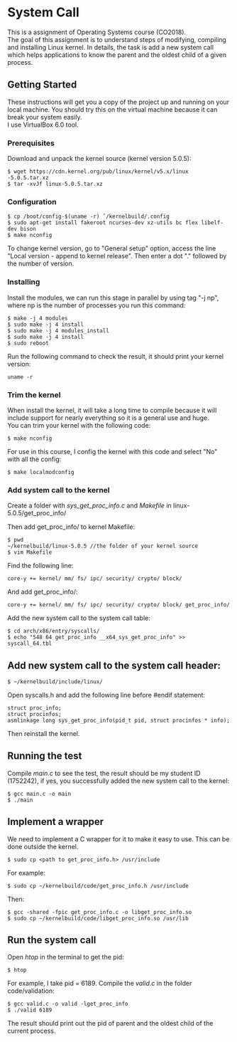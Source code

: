 # System Call

This is a assignment of Operating Systems course (CO2018). \
The goal of this assignment is to understand steps of modifying, compiling and installing Linux kernel. In details, the task is add a new system call which helps applications to know the parent and the oldest child of a given process.

## Getting Started

These instructions will get you a copy of the project up and running on your local machine. You should try this on the virtual machine because it can break your system easily. \
I use VirtualBox 6.0 tool.

### Prerequisites

Download and unpack the kernel source (kernel version 5.0.5):

```
$ wget https://cdn.kernel.org/pub/linux/kernel/v5.x/linux -5.0.5.tar.xz
$ tar -xvJf linux-5.0.5.tar.xz
```
### Configuration

```
$ cp /boot/config-$(uname -r) ˜/kernelbuild/.config
$ sudo apt-get install fakeroot ncurses-dev xz-utils bc flex libelf-dev bison
$ make nconfig
```
To change kernel version, go to "General setup" option, access the line "Local version - append to kernel release". Then enter a dot "." followed by the number of version. 

### Installing

Install the modules, we can run this stage in parallel by using tag "-j np", where np is the number of processes you run this command:

```
$ make -j 4 modules
$ sudo make -j 4 install
$ sudo make -j 4 modules_install
$ sudo make -j 4 install
$ sudo reboot
```

Run the following command to check the result, it should print your kernel version:

```
uname -r
```

### Trim the kernel

When install the kernel, it will take a long time to compile because it will include support for nearly everything so it is a general use and huge. \
You can trim your kernel with the following code:

```
$ make nconfig
```

For use in this course, I config the kernel with this code and select "No" with all the config:

```
$ make localmodconfig
```
### Add system call to the kernel

Create a folder with *sys_get_proc_info.c* and *Makefile* in linux-5.0.5/get_proc_info/ 

Then add get_proc_info/ to kernel Makefile:

```
$ pwd
~/kernelbuild/linux-5.0.5 //the folder of your kernel source
$ vim Makefile
```
Find the following line:

```
core-y += kernel/ mm/ fs/ ipc/ security/ crypto/ block/
```

And add get_proc_info/:

```
core-y += kernel/ mm/ fs/ ipc/ security/ crypto/ block/ get_proc_info/
```

Add the new system call to the system call table: 

```
$ cd arch/x86/entry/syscalls/
$ echo "548 64 get_proc_info __x64_sys_get_proc_info" >> syscall_64.tbl
```

## Add new system call to the system call header:

```
$ ~/kernelbuild/include/linux/
```
Open syscalls.h and add the following line before #endif statement:

```
struct proc_info;
struct procinfos;
asmlinkage long sys_get_proc_info(pid_t pid, struct procinfos * info);
```
Then reinstall the kernel.

## Running the test

Compile *main.c* to see the test, the result should be my student ID (1752242), if yes, you successfully added the new system call to the kernel:
```
$ gcc main.c -o main
$ ./main
```

## Implement a wrapper

We need to implement a C wrapper for it to make it easy to use. This can be done outside the kernel.
```
$ sudo cp <path to get_proc_info.h> /usr/include
```
For example:
``` 
$ sudo cp ~/kernelbuild/code/get_proc_info.h /usr/include
```
Then: 
```
$ gcc -shared -fpic get_proc_info.c -o libget_proc_info.so
$ sudo cp ~/kernelbuild/code/libget_proc_info.so /usr/lib
```

## Run the system call

Open *htop* in the terminal to get the pid:

```
$ htop
```
For example, I take pid = 6189.
Compile the *valid.c* in the folder code/validation:

```
$ gcc valid.c -o valid -lget_proc_info
$ ./valid 6189
```

The result should print out the pid of parent and the oldest child of the current process.
